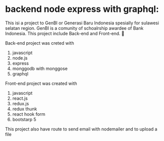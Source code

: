 # backend node express with graphql:
This isi a project to GenBI or Generasi Baru Indonesia spesially for sulawesi selatan region. GenBI is a comunity of schoalrship awardee of Bank Indonesia. This project include Back-end and Front-end. :metal:

Back-end project was creted with 
1. javascript
2. node.js
3. express
4. monggodb with monggose
5. graphql

Front-end project was created with 
1. javascript
2. react.js
3. redux.js
4. redux thunk
5. react hook form
6. bootstarp 5

This project also have route to send email with nodemailer and to upload a file
